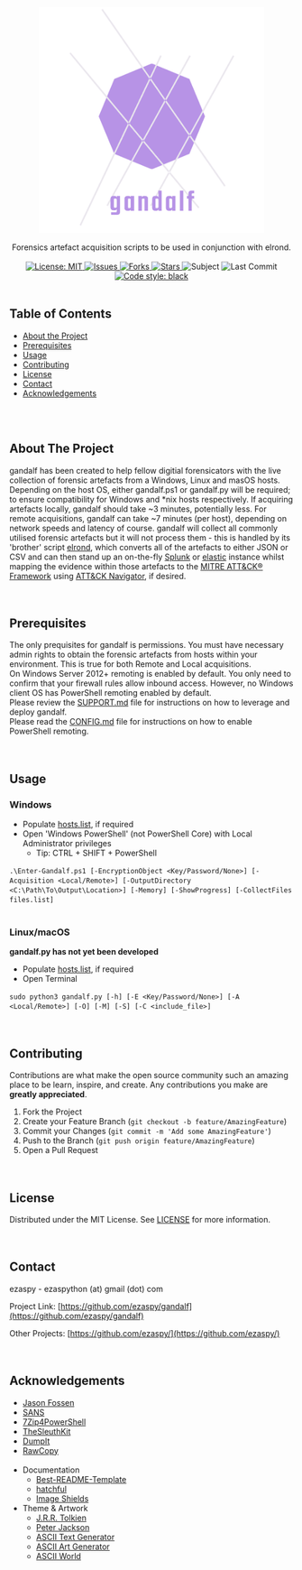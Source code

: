 <!-- PROJECT LOGO -->
<p align="center">
  <a href="https://github.com/ezaspy/gandalf">
    <img src="gandalf/images/logo_trans_big.png" alt="Logo" width="400" height="400">
  </a>
  <p align="center">
    Forensics artefact acquisition scripts to be used in conjunction with elrond.
    <br><br>
    <a href="https://mit-license.org">
      <img src="https://img.shields.io/github/license/ezaspy/gandalf" alt="License: MIT">
    </a>
    <a href="https://github.com/ezaspy/gandalf/issues">
      <img src="https://img.shields.io/github/issues/ezaspy/gandalf" alt="Issues">
    </a>
    <a href="https://github.com/ezaspy/gandalf/network/members">
      <img src="https://img.shields.io/github/forks/ezaspy/gandalf" alt="Forks">
    <a href="https://github.com/ezaspy/gandalf/stargazers">
      <img src="https://img.shields.io/github/stars/ezaspy/gandalf" alt="Stars">
    </a>
    <a>
      <img src="https://img.shields.io/badge/subject-DFIR-red" alt="Subject">
    </a>
    </a>
      <img src="https://img.shields.io/github/last-commit/ezaspy/gandalf" alt="Last Commit">
    </a>
    <a href="https://github.com/psf/black">
      <img alt="Code style: black" src="https://img.shields.io/badge/code%20style-black-000000.svg">
    </a>
    <br><br>
  </p>
</p>

<!-- TABLE OF CONTENTS -->

## Table of Contents

- [About the Project](#about-the-project)
- [Prerequisites](#prerequisites)
- [Usage](#usage)
- [Contributing](#contributing)
- [License](#license)
- [Contact](#contact)
- [Acknowledgements](#acknowledgements)

<br><br>

<!-- ABOUT THE PROJECT -->

## About The Project

gandalf has been created to help fellow digitial forensicators with the live collection of forensic artefacts from a Windows, Linux and masOS hosts. Depending on the host OS, either gandalf.ps1 or gandalf.py will be required; to ensure compatibility for Windows and \*nix hosts respectively. If acquiring artefacts locally, gandalf should take ~3 minutes, potentially less. For remote acquisitions, gandalf can take ~7 minutes (per host), depending on network speeds and latency of course.
gandalf will collect all commonly utilised forensic artefacts but it will not process them - this is handled by its 'brother' script [elrond](https://github.com/ezaspy/elrond), which converts all of the artefacts to either JSON or CSV and can then stand up an on-the-fly [Splunk](https://www.splunk.com/) or [elastic](https://www.elastic.co/) instance whilst mapping the evidence within those artefacts to the [MITRE ATT&CK® Framework](https://attack.mitre.org/) using [ATT&CK Navigator](https://mitre-attack.github.io/attack-navigator/), if desired.
<br><br><br>

<!-- Prerequisites -->

## Prerequisites

The only prequisites for gandalf is permissions. You must have necessary admin rights to obtain the forensic artefacts from hosts within your environment. This is true for both Remote and Local acquisitions.<br>
On Windows Server 2012+ remoting is enabled by default. You only need to confirm that your firewall rules allow inbound access. 
However, no Windows client OS has PowerShell remoting enabled by default.<br>
Please review the [SUPPORT.md](https://github.com/ezaspy/gandalf/blob/main/gandalf/SUPPORT.md) file for instructions on how to leverage and deploy gandalf.<br>
Please read the [CONFIG.md](https://github.com/ezaspy/gandalf/blob/main/gandalf/CONFIG.md) file for instructions on how to enable PowerShell remoting.<br><br><br>

<!-- USAGE EXAMPLES -->

## Usage

### Windows

- Populate [hosts.list](https://github.com/ezaspy/gandalf/blob/main/gandalf/CONFIG.md#Windows), if required<br>
- Open 'Windows PowerShell' (not PowerShell Core) with Local Administrator privileges<br>
  - Tip: CTRL + SHIFT + PowerShell

`.\Enter-Gandalf.ps1 [-EncryptionObject <Key/Password/None>] [-Acquisition <Local/Remote>] [-OutputDirectory <C:\Path\To\Output\Location>] [-Memory] [-ShowProgress] [-CollectFiles files.list]`<br><br>

### Linux/macOS
**gandalf.py has not yet been developed**
- Populate [hosts.list](https://github.com/ezaspy/gandalf/blob/main/gandalf/CONFIG.md#Linux-macOS), if required<br>
- Open Terminal<br>

`sudo python3 gandalf.py [-h] [-E <Key/Password/None>] [-A <Local/Remote>] [-O] [-M] [-S] [-C <include_file>]`<br><br><br>

<!-- CONTRIBUTING -->

## Contributing

Contributions are what make the open source community such an amazing place to be learn, inspire, and create. Any contributions you make are **greatly appreciated**.

1. Fork the Project
2. Create your Feature Branch (`git checkout -b feature/AmazingFeature`)
3. Commit your Changes (`git commit -m 'Add some AmazingFeature'`)
4. Push to the Branch (`git push origin feature/AmazingFeature`)
5. Open a Pull Request
   <br><br><br>

<!-- LICENSE -->

## License

Distributed under the MIT License. See [LICENSE](https://github.com/ezaspy/gandalf/LICENSE.txt) for more information.
<br><br><br>

<!-- CONTACT -->

## Contact

ezaspy - ezaspython (at) gmail (dot) com

Project Link: [https://github.com/ezaspy/gandalf](https://github.com/ezaspy/gandalf)

Other Projects: [https://github.com/ezaspy/](https://github.com/ezaspy/)
<br><br><br>

<!-- ACKNOWLEDGEMENTS -->

## Acknowledgements

- [Jason Fossen](https://blueteampowershell.com/)<br>
- [SANS](https://www.sans.org)<br>
- [7Zip4PowerShell](https://www.powershellgallery.com/packages/7Zip4Powershell/2.2.0)<br>
- [TheSleuthKit](https://sleuthkit.org/)<br>
- [DumpIt](https://github.com/Crypt2Shell/Comae-Toolkit)<br>
- [RawCopy](https://github.com/jschicht/RawCopy)<br><br>
- Documentation
  - [Best-README-Template](https://github.com/othneildrew/Best-README-Template)
  - [hatchful](https://hatchful.shopify.com)
  - [Image Shields](https://shields.io)
- Theme &amp; Artwork
  - [J.R.R. Tolkien](https://en.wikipedia.org/wiki/J._R._R._Tolkien)
  - [Peter Jackson](https://twitter.com/ReaPeterJackson)
  - [ASCII Text Generator](https://textkool.com/en/ascii-art-generator?hl=default&vl=default&font=Red%20Phoenix&text=Your%20text%20here%20)
  - [ASCII Art Generator](https://www.ascii-art-generator.org)
  - [ASCII World](http://www.asciiworld.com/-Lord-of-the-Rings-.html)

<!-- MARKDOWN LINKS & IMAGES -->
<!-- https://www.markdownguide.org/basic-syntax/#reference-style-links -->

[gandalf-screenshot]: images/screenshot.png
